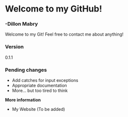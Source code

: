 # Welcome to my GitHub!
### -Dillon Mabry

Welcome to my Git! Feel free to contact me about anything!


### Version
0.1.1




### Pending changes
- Add catches for input exceptions
- Appropriate documentation
- More... but too tired to think



**More information**

- My Website (To be added)

